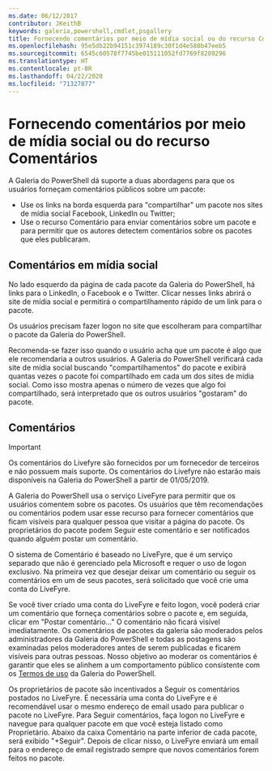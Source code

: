 ```yaml
---
ms.date: 06/12/2017
contributor: JKeithB
keywords: galeria,powershell,cmdlet,psgallery
title: Fornecendo comentários por meio de mídia social ou do recurso Comentários
ms.openlocfilehash: 95e5db22b94151c3974189c30f1d4e580b47eeb5
ms.sourcegitcommit: 6545c60578f7745be015111052fd7769f8289296
ms.translationtype: HT
ms.contentlocale: pt-BR
ms.lasthandoff: 04/22/2020
ms.locfileid: "71327877"
---
```

# <a name="providing-feedback-via-social-media-or-comments"></a>Fornecendo comentários por meio de mídia social ou do recurso Comentários

A Galeria do PowerShell dá suporte a duas abordagens para que os usuários forneçam comentários públicos sobre um pacote:

- Use os links na borda esquerda para "compartilhar" um pacote nos sites de mídia social Facebook, LinkedIn ou Twitter;
- Use o recurso Comentário para enviar comentários sobre um pacote e para permitir que os autores detectem comentários sobre os pacotes que eles publicaram.

## <a name="social-media-feedback"></a>Comentários em mídia social

No lado esquerdo da página de cada pacote da Galeria do PowerShell, há links para o LinkedIn, o Facebook e o Twitter.
Clicar nesses links abrirá o site de mídia social e permitirá o compartilhamento rápido de um link para o pacote.

Os usuários precisam fazer logon no site que escolheram para compartilhar o pacote da Galeria do PowerShell.

Recomenda-se fazer isso quando o usuário acha que um pacote é algo que ele recomendaria a outros usuários.
A Galeria do PowerShell verificará cada site de mídia social buscando "compartilhamentos" do pacote e exibirá quantas vezes o pacote foi compartilhado em cada um dos sites de mídia social.
Como isso mostra apenas o número de vezes que algo foi compartilhado, será interpretado que os outros usuários "gostaram" do pacote.

## <a name="comments"></a>Comentários

> [!IMPORTANT]
> Os comentários do Livefyre são fornecidos por um fornecedor de terceiros e não possuem mais suporte.
> Os comentários do Livefyre não estarão mais disponíveis na Galeria do PowerShell a partir de 01/05/2019. 

A Galeria do PowerShell usa o serviço LiveFyre para permitir que os usuários comentem sobre os pacotes.
Os usuários que têm recomendações ou comentários podem usar esse recurso para fornecer comentários que ficam visíveis para qualquer pessoa que visitar a página do pacote.
Os proprietários do pacote podem Seguir este comentário e ser notificados quando alguém postar um comentário.

O sistema de Comentário é baseado no LiveFyre, que é um serviço separado que não é gerenciado pela Microsoft e requer o uso de logon exclusivo.
Na primeira vez que desejar deixar um comentário ou seguir os comentários em um de seus pacotes, será solicitado que você crie uma conta do LiveFyre.

Se você tiver criado uma conta do LiveFyre e feito logon, você poderá criar um comentário que forneça comentários sobre o pacote e, em seguida, clicar em "Postar comentário..." O comentário não ficará visível imediatamente.
Os comentários de pacotes da galeria são moderados pelos administradores da Galeria do PowerShell e todas as postagens são examinadas pelos moderadores antes de serem publicadas e ficarem visíveis para outras pessoas.
Nosso objetivo ao moderar os comentários é garantir que eles se alinhem a um comportamento público consistente com os [Termos de uso](https://www.powershellgallery.com/policies/Terms) da Galeria do PowerShell.

Os proprietários de pacote são incentivados a Seguir os comentários postados no LiveFyre.
É necessária uma conta do LiveFyre e é recomendável usar o mesmo endereço de email usado para publicar o pacote no LiveFyre.
Para Seguir comentários, faça logon no LiveFyre e navegue para qualquer pacote em que você esteja listado como Proprietário.
Abaixo da caixa Comentário na parte inferior de cada pacote, será exibido "+Seguir".
Depois de clicar nisso, o LiveFyre enviará um email para o endereço de email registrado sempre que novos comentários forem feitos no pacote.
